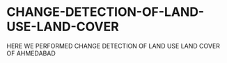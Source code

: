 # CHANGE-DETECTION-OF-LAND-USE-LAND-COVER
HERE WE PERFORMED CHANGE DETECTION OF LAND USE LAND COVER OF AHMEDABAD 
